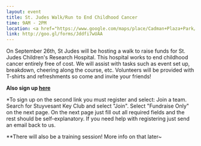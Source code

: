 ```yaml
---
layout: event
title: St. Judes Walk/Run to End Childhood Cancer
time: 9AM - 2PM
location: <a href="https://www.google.com/maps/place/Cadman+Plaza+Park/@40.6983064,-73.9908061,16z/data=!4m2!3m1!1s0x89c25a365964841d:0xf86044967962ee82">Brooklyn Bridge, 1 Cadman Plaza E, Brooklyn, NY 11201</a>
link: http://goo.gl/forms/Jddfi7wUAA
---
```

On September 26th, St Judes will be hosting a walk to raise funds for St. Judes Children's Research Hospital. This hospital works to end childhood cancer entirely free of cost. We will assist with tasks such as event set up, breakdown, cheering along the course, etc. Volunteers will be provided with T-shirts and refreshments so come and invite your friends!

**Also sign up [here](http://fundraising.stjude.org/site/TR/Walk/Walk?pg=entry&fr_id=40396)**

*To sign up on the second link you must register and select: Join a team.
Search for Stuyvesant Key Club and select "Join". Select "Fundraise Only" on the next page. On the next page just fill out all required fields and the rest should be self-explanatory. If you need help with registering just send an email back to us.

**There will also be a training session! More info on that later~